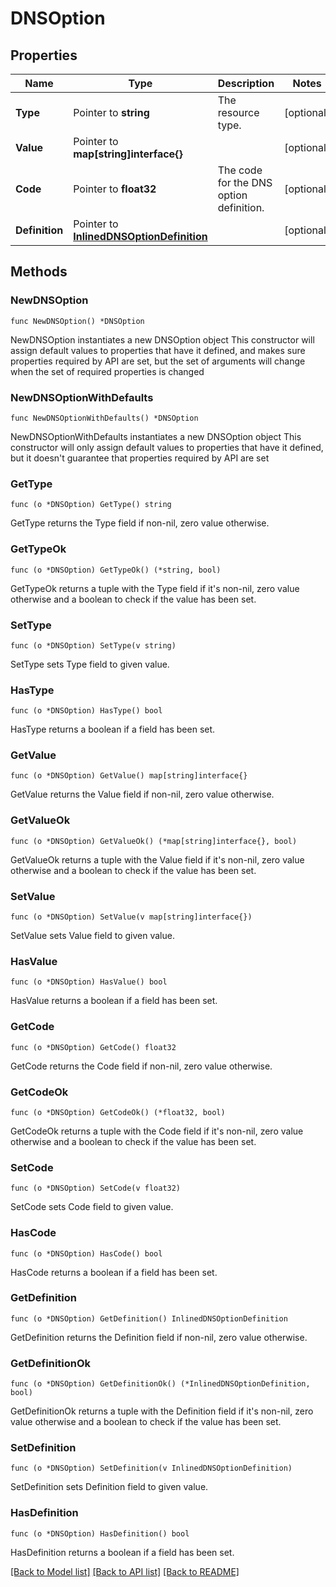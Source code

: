# DNSOption

## Properties

Name | Type | Description | Notes
------------ | ------------- | ------------- | -------------
**Type** | Pointer to **string** | The resource type. | [optional] 
**Value** | Pointer to **map[string]interface{}** |  | [optional] 
**Code** | Pointer to **float32** | The code for the DNS option definition. | [optional] 
**Definition** | Pointer to [**InlinedDNSOptionDefinition**](InlinedDNSOptionDefinition.md) |  | [optional] 

## Methods

### NewDNSOption

`func NewDNSOption() *DNSOption`

NewDNSOption instantiates a new DNSOption object
This constructor will assign default values to properties that have it defined,
and makes sure properties required by API are set, but the set of arguments
will change when the set of required properties is changed

### NewDNSOptionWithDefaults

`func NewDNSOptionWithDefaults() *DNSOption`

NewDNSOptionWithDefaults instantiates a new DNSOption object
This constructor will only assign default values to properties that have it defined,
but it doesn't guarantee that properties required by API are set

### GetType

`func (o *DNSOption) GetType() string`

GetType returns the Type field if non-nil, zero value otherwise.

### GetTypeOk

`func (o *DNSOption) GetTypeOk() (*string, bool)`

GetTypeOk returns a tuple with the Type field if it's non-nil, zero value otherwise
and a boolean to check if the value has been set.

### SetType

`func (o *DNSOption) SetType(v string)`

SetType sets Type field to given value.

### HasType

`func (o *DNSOption) HasType() bool`

HasType returns a boolean if a field has been set.

### GetValue

`func (o *DNSOption) GetValue() map[string]interface{}`

GetValue returns the Value field if non-nil, zero value otherwise.

### GetValueOk

`func (o *DNSOption) GetValueOk() (*map[string]interface{}, bool)`

GetValueOk returns a tuple with the Value field if it's non-nil, zero value otherwise
and a boolean to check if the value has been set.

### SetValue

`func (o *DNSOption) SetValue(v map[string]interface{})`

SetValue sets Value field to given value.

### HasValue

`func (o *DNSOption) HasValue() bool`

HasValue returns a boolean if a field has been set.

### GetCode

`func (o *DNSOption) GetCode() float32`

GetCode returns the Code field if non-nil, zero value otherwise.

### GetCodeOk

`func (o *DNSOption) GetCodeOk() (*float32, bool)`

GetCodeOk returns a tuple with the Code field if it's non-nil, zero value otherwise
and a boolean to check if the value has been set.

### SetCode

`func (o *DNSOption) SetCode(v float32)`

SetCode sets Code field to given value.

### HasCode

`func (o *DNSOption) HasCode() bool`

HasCode returns a boolean if a field has been set.

### GetDefinition

`func (o *DNSOption) GetDefinition() InlinedDNSOptionDefinition`

GetDefinition returns the Definition field if non-nil, zero value otherwise.

### GetDefinitionOk

`func (o *DNSOption) GetDefinitionOk() (*InlinedDNSOptionDefinition, bool)`

GetDefinitionOk returns a tuple with the Definition field if it's non-nil, zero value otherwise
and a boolean to check if the value has been set.

### SetDefinition

`func (o *DNSOption) SetDefinition(v InlinedDNSOptionDefinition)`

SetDefinition sets Definition field to given value.

### HasDefinition

`func (o *DNSOption) HasDefinition() bool`

HasDefinition returns a boolean if a field has been set.


[[Back to Model list]](../README.md#documentation-for-models) [[Back to API list]](../README.md#documentation-for-api-endpoints) [[Back to README]](../README.md)


